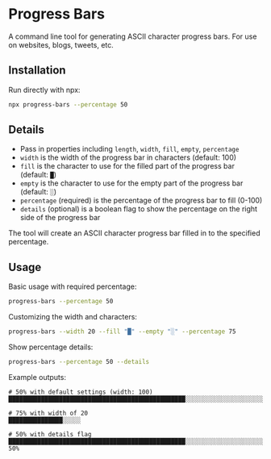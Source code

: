 # Progress Bars

A command line tool for generating ASCII character progress bars. For use on websites, blogs, tweets, etc.

## Installation

Run directly with npx:

```bash
npx progress-bars --percentage 50
```

## Details

- Pass in properties including `length`, `width`, `fill`, `empty`, `percentage`
- `width` is the width of the progress bar in characters (default: 100)
- `fill` is the character to use for the filled part of the progress bar (default: `█`)
- `empty` is the character to use for the empty part of the progress bar (default: `░`)
- `percentage` (required) is the percentage of the progress bar to fill (0-100)
- `details` (optional) is a boolean flag to show the percentage on the right side of the progress bar

The tool will create an ASCII character progress bar filled in to the specified percentage.

## Usage

Basic usage with required percentage:
```bash
progress-bars --percentage 50
```

Customizing the width and characters:
```bash
progress-bars --width 20 --fill "█" --empty "░" --percentage 75
```

Show percentage details:
```bash
progress-bars --percentage 50 --details
```

Example outputs:
```
# 50% with default settings (width: 100)
█████████████████████████████████████████████████░░░░░░░░░░░░░░░░░░░░░░░░░░░░░░░░░░░░░░░░░

# 75% with width of 20
███████████████░░░░░

# 50% with details flag
█████████████████████████████████████████████████░░░░░░░░░░░░░░░░░░░░░░░░░░░░░░░░░░░░░░░░░ 50%
```
